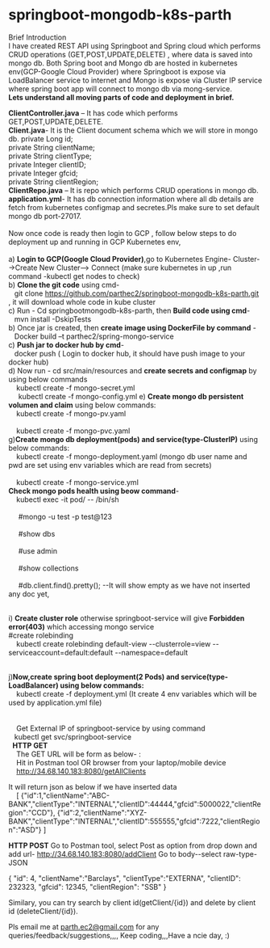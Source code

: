 # springboot-mongodb-k8s-parth
Brief Introduction</br>
I have created REST API using Springboot and Spring cloud which performs CRUD operations (GET,POST,UPDATE,DELETE) , where data is saved into mongo db.
Both Spring boot and Mongo db are hosted in kubernetes env(GCP-Google Cloud Provider) where Springboot is expose via LoadBalancer service to internet and Mongo is expose via Cluster IP service where spring boot app will connect to mongo db via mong-service.</br>
**Lets understand all moving parts of code and deployment in brief.**</br>

**ClientController.java** – It has code which performs GET,POST,UPDATE,DELETE. </br>
**Client.java**- It is the Client document schema which we will store in mongo db.
private Long id; </br>
private String clientName;</br>
private String clientType;</br>
private Integer clientID;</br>
private Integer gfcid;</br>
private String clientRegion;</br>
**ClientRepo.java** – It is repo which performs CRUD operations in mongo db.</br>
**application.yml**- It has db connection information where all db details are fetch from kubernetes configmap and secretes.Pls make sure to set default mongo db port-27017.</br> </br>
Now once code is ready then login to GCP , follow below steps to do deployment up and running in GCP Kubernetes env,</br></br>
a) **Login to GCP(Google Cloud Provider)**,go to Kubernetes Engine- Cluster-->Create New Cluster--> Connect (make sure kubernetes in up ,run command -kubectl get nodes to check)</br>
b) **Clone the git code** using cmd-</br>&nbsp;&nbsp; git clone https://github.com/parthec2/springboot-mongodb-k8s-parth.git  , it will download whole code in kube cluster</br>
c) Run - Cd springbootmongodb-k8s-parth, then **Build code using cmd**-</br>&nbsp;&nbsp;  mvn install -DskipTests </br>
b) Once jar is created, then **create image using DockerFile by command** -</br>&nbsp;&nbsp; Docker build –t parthec2/spring-mongo-service</br>
c) **Push jar to docker hub by cmd**-</br>&nbsp;&nbsp; docker push ( Login to docker hub, it should have push image to your docker hub)</br>
d) Now run - cd src/main/resources and  **create secrets and configmap** by using below commands
  </br>&nbsp;&nbsp;&nbsp; kubectl create -f mongo-secret.yml
  </br>&nbsp;&nbsp;&nbsp;&nbsp; kubectl create -f mongo-config.yml
e) **Create mongo db persistent volumen and claim** using below commands:
  </br>&nbsp;&nbsp;&nbsp; kubectl create -f mongo-pv.yaml</br>
  </br>&nbsp;&nbsp;&nbsp; kubectl create -f mongo-pvc.yaml</br>
g)**Create mongo db deployment(pods) and service(type-ClusterIP)** using below commands:
  </br>&nbsp;&nbsp;&nbsp; kubectl create -f mongo-deployment.yaml (mongo db user name and pwd are set using env variables which are read from secrets)</br>
  </br>&nbsp;&nbsp;&nbsp; kubectl create -f mongo-service.yml</br>
  **Check mongo pods health using beow command**- 
  </br>&nbsp;&nbsp;&nbsp; kubectl exec -it pod/<mongo-pod-name> -- /bin/sh </br>
  </br>&nbsp;&nbsp;&nbsp;&nbsp; #mongo -u test -p test@123</br>
  </br>&nbsp;&nbsp;&nbsp;&nbsp; #show dbs</br>
  </br>&nbsp;&nbsp;&nbsp;&nbsp; #use admin</br>
  </br>&nbsp;&nbsp;&nbsp;&nbsp; #show collections</br>
  </br>&nbsp;&nbsp;&nbsp;&nbsp; #db.client.find().pretty(); --It will show empty as we have not inserted any doc yet,</br></br>
  
i) **Create cluster role** otherwise springboot-service will give **Forbidden error(403)** which accessing mongo service</br>
#create rolebinding 
</br>&nbsp;&nbsp;&nbsp; kubectl create rolebinding default-view --clusterrole=view --serviceaccount=default:default --namespace=default</br></br>

j)**Now,create spring boot deployment(2 Pods) and service(type-LoadBalancer) using below commands:**
  </br>&nbsp;&nbsp;&nbsp; kubectl create -f deployment.yml (It create 4 env variables which will be used by application.yml file)</br></br>
  </br>&nbsp;&nbsp;&nbsp; Get External IP of springboot-service by using command
  </br>&nbsp;&nbsp;&nbsp;kubectl get svc/springboot-service
  </br>&nbsp;
  **HTTP GET**</br>&nbsp;&nbsp;&nbsp;
  The GET URL will be form as below- :</br>&nbsp;&nbsp;&nbsp;
  Hit  in Postman tool OR browser from your laptop/mobile device</br>&nbsp;&nbsp;&nbsp;
  http://34.68.140.183:8080/getAllClients
  
  It will return json as below if we have inserted data 
  </br>&nbsp;&nbsp;&nbsp;
  [
    {"id":1,"clientName":"ABC-BANK","clientType":"INTERNAL","clientID":44444,"gfcid":5000022,"clientRegion":"CCD"},
    {"id":2,"clientName":"XYZ-BANK","clientType":"INTERNAL","clientID":555555,"gfcid":7222,"clientRegion":"ASD"}
  ]
  
  
**HTTP POST**
Go to Postman tool, select Post as option from drop down and add url- http://34.68.140.183:8080/addClient
Go to body--select raw-type-JSON

{
    "id": 4,
    "clientName":"Barclays",
    "clientType":"EXTERNA",
    "clientID": 232323,
    "gfcid": 12345,
    "clientRegion": "SSB"
}

Similary, you can try search by client id(getClient/{id}) and delete by client id (deleteClient/{id}).

Pls email me at parth.ec2@gmail.com for any queries/feedback/suggestions,,,,
Keep coding,,,Have a ncie day, :)


